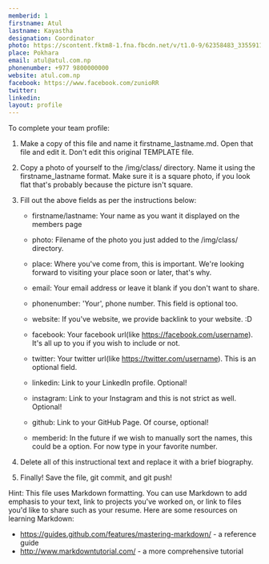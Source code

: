 ```yaml
---
memberid: 1
firstname: Atul 
lastname: Kayastha
designation: Coordinator
photo: https://scontent.fktm8-1.fna.fbcdn.net/v/t1.0-9/62358483_335591167090973_6522599126847193088_n.jpg?_nc_cat=111&_nc_eui2=AeHJu8kCSh6AvabGdl49IfejMsmTiv5YQIRL6wmRFKJjejav1G-zqTej5xJtuIj45Paqkem25pWUCbHKEDpn2mv6aPqRFdj3DoYDFyYh0yryzg&_nc_oc=AQmUKKfh99gqBx4KtTVuw20ZUmD6esJ74RgkyrsrHsQet08io53NPOmsiOso8FtA3yg&_nc_ht=scontent.fktm8-1.fna&oh=6a42623c1c080a92312ab20a180945dd&oe=5DB0BFBE
place: Pokhara
email: atul@atul.com.np
phonenumber: +977 9800000000
website: atul.com.np
facebook: https://www.facebook.com/zunioRR
twitter: 
linkedin: 
layout: profile
---
```


To complete your team profile:

1. 	Make a copy of this file and name it firstname_lastname.md. 
	Open that file and edit it. Don't edit this original TEMPLATE file.

2. 	Copy a photo of yourself to the /img/class/ directory. Name 
	it using the firstname_lastname format. Make sure it is a
	square photo, if you look flat that's probably because the picture
	isn't square.
	
3. 	Fill out the above fields as per the instructions below:
	
	- firstname/lastname: Your name as you want it displayed on the 
	members page 
	
	- photo: Filename of the photo you just added to the /img/class/ 
	directory. 		  
	
	- place: Where you've come from, this is important. We're looking 
	forward to visiting your place soon or later, that's why.
    
	- email: Your email address or leave it blank if you don't want to 
	share.
    
	- phonenumber: 'Your', phone number. This field is optional too.
	
	- website: If you've website, we provide backlink to your website. :D
    
	- facebook: Your facebook url(like https://facebook.com/username). 
	It's all up to you if you wish to include or not.
    
	- twitter: Your twitter url(like https://twitter.com/username). This is an
   	optional field.
    
	- linkedin: Link to your LinkedIn profile. Optional!  
    
	- instagram: Link to your Instagram and this is not strict as well. Optional!
	
	- github: Link to your GitHub Page. Of course, optional!
    
	- memberid: In the future if we wish to manually sort the names, this 
	could be a option. For now type in your favorite number.	  

4. 	Delete all of this instructional text and replace it with a brief biography.

5. 	Finally! Save the file, git commit, and git push!

Hint: This file uses Markdown formatting. You can use Markdown to add emphasis
to your text, link to projects you've worked on, or link to files you'd like to
share such as your resume. Here are some resources on learning Markdown:
  - https://guides.github.com/features/mastering-markdown/ - a reference
    guide
  - http://www.markdowntutorial.com/ - a more comprehensive tutorial